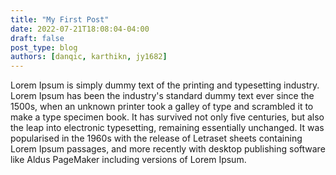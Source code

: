 ```yaml
---
title: "My First Post"
date: 2022-07-21T18:08:04-04:00
draft: false
post_type: blog
authors: [danqic, karthikn, jy1682]
---
```


Lorem Ipsum is simply dummy text of the printing and typesetting industry. Lorem Ipsum has been the industry's standard dummy text ever since the 1500s, when an unknown printer took a galley of type and scrambled it to make a type specimen book. It has survived not only five centuries, but also the leap into electronic typesetting, remaining essentially unchanged. It was popularised in the 1960s with the release of Letraset sheets containing Lorem Ipsum passages, and more recently with desktop publishing software like Aldus PageMaker including versions of Lorem Ipsum.
